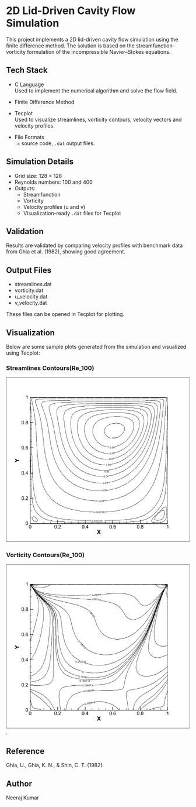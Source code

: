 # 2D Lid-Driven Cavity Flow Simulation

This project implements a 2D lid-driven cavity flow simulation using the finite difference method. The solution is based on the streamfunction-vorticity formulation of the incompressible Navier–Stokes equations.

## Tech Stack

- C Language  
  Used to implement the numerical algorithm and solve the flow field.

- Finite Difference Method

- Tecplot  
  Used to visualize streamlines, vorticity contours, velocity vectors and velocity profiles.

- File Formats  
  `.c` source code, `.dat` output files.

## Simulation Details

- Grid size: 128 × 128
- Reynolds numbers: 100 and 400
- Outputs:
  - Streamfunction
  - Vorticity
  - Velocity profiles (u and v)
  - Visualization-ready `.dat` files for Tecplot

## Validation

Results are validated by comparing velocity profiles with benchmark data from Ghia et al. (1982), showing good agreement.

## Output Files

- streamlines.dat  
- vorticity.dat  
- u_velocity.dat  
- v_velocity.dat  

These files can be opened in Tecplot for plotting.

## Visualization

Below are some sample plots generated from the simulation and visualized using Tecplot:

### Streamlines Contours(Re_100)
![Streamfunction Contours](lid_driven/PLOTS/STREAMLINES/streamlines_Re100.png)

### Vorticity Contours(Re_100)
![Vorticity Contours](lid_driven/PLOTS/VORTICITY/vorticity_contoursRe_100.png).

## Reference

Ghia, U., Ghia, K. N., & Shin, C. T. (1982).  

## Author

Neeraj Kumar


